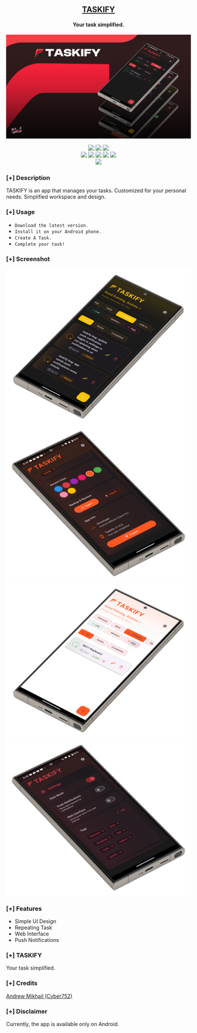<h2 align="center"><u>TASKIFY</u></h2>
<h4 align="center"> Your task simplified. </h4>

![Your task simplified.](https://raw.githubusercontent.com/cyber752/Taskify/refs/heads/main/Art/1.png)

<p align="center">
    <img src="https://img.shields.io/github/forks/cyber752/Taskify?style=for-the-badge&color=purple">
    <img src="https://img.shields.io/github/license/cyber752/Taskify?style=for-the-badge&color=blue">
    <img src="https://img.shields.io/github/contributors/cyber752/Taskify?style=for-the-badge&color=cyan">
<br>
    <img src="https://img.shields.io/badge/Author-Andrew Mikhail (Cyber752)-magenta?style=flat-square">
    <img src="https://img.shields.io/badge/Open%20Source-Yes-orange?style=flat-square">
    <img src="https://img.shields.io/badge/Maintained-Yes-cyan?style=flat-square">
    <img src="https://img.shields.io/badge/Made%20In-Egypt with ❤️-green?style=flat-square">
    <img src="https://img.shields.io/badge/Written%20In-flutter-blue?style=flat-square">
<br>
    <img src="https://github-readme-stats.vercel.app/api/pin/?username=cyber752&repo=Taskify&theme=synthwave">
</p>

### [+] Description
TASKIFY is an app that manages your tasks. Customized for your personal needs. Simplified workspace and design.

### [+] Usage
 - `Download the latest version.`
 - `Install it on your Android phone.`
 - `Create A Task.`
 - `Complete your task!`

### [+] Screenshot
![screenshot](https://raw.githubusercontent.com/cyber752/Taskify/refs/heads/main/Art/44.png)
![screenshot](https://raw.githubusercontent.com/cyber752/Taskify/refs/heads/main/Art/33.png)
![screenshot](https://raw.githubusercontent.com/cyber752/Taskify/refs/heads/main/Art/22.png)
![screenshot](https://raw.githubusercontent.com/cyber752/Taskify/refs/heads/main/Art/55.png)


### [+] Features
 - Simple UI Design
 - Repeating Task
 - Web Interface
 - Push Notifications

### [+] TASKIFY
Your task simplified.

### [+] Credits 
<a href="https://github.com/cyber752/Taskify">Andrew Mikhail (Cyber752)</a>

### [+] Disclaimer 
Currently, the app is available only on Android.

